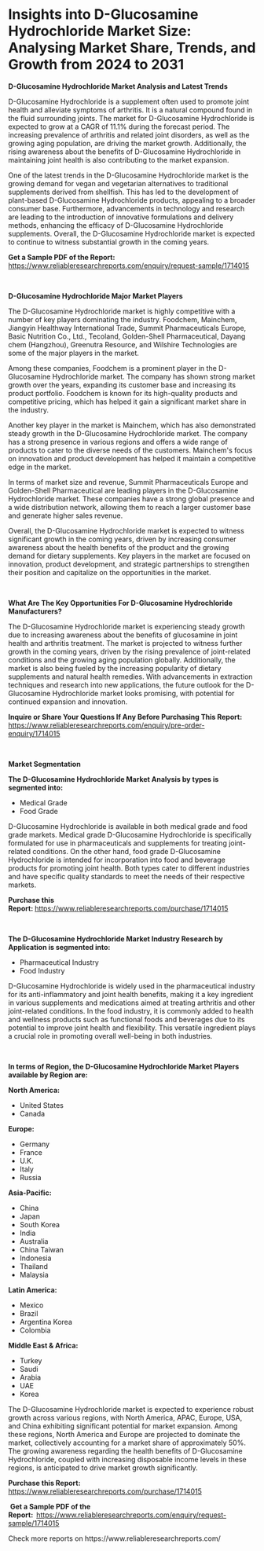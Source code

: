 <p><h1>Insights into D-Glucosamine Hydrochloride Market Size: Analysing Market Share, Trends, and Growth from 2024 to 2031</h1></p><p><strong>D-Glucosamine Hydrochloride Market Analysis and Latest Trends</strong></p>
<p><p>D-Glucosamine Hydrochloride is a supplement often used to promote joint health and alleviate symptoms of arthritis. It is a natural compound found in the fluid surrounding joints. The market for D-Glucosamine Hydrochloride is expected to grow at a CAGR of 11.1% during the forecast period. The increasing prevalence of arthritis and related joint disorders, as well as the growing aging population, are driving the market growth. Additionally, the rising awareness about the benefits of D-Glucosamine Hydrochloride in maintaining joint health is also contributing to the market expansion.</p><p>One of the latest trends in the D-Glucosamine Hydrochloride market is the growing demand for vegan and vegetarian alternatives to traditional supplements derived from shellfish. This has led to the development of plant-based D-Glucosamine Hydrochloride products, appealing to a broader consumer base. Furthermore, advancements in technology and research are leading to the introduction of innovative formulations and delivery methods, enhancing the efficacy of D-Glucosamine Hydrochloride supplements. Overall, the D-Glucosamine Hydrochloride market is expected to continue to witness substantial growth in the coming years.</p></p>
<p><strong>Get a Sample PDF of the Report:&nbsp;</strong> <a href="https://www.reliableresearchreports.com/enquiry/request-sample/1714015">https://www.reliableresearchreports.com/enquiry/request-sample/1714015</a></p>
<p>&nbsp;</p>
<p><strong>D-Glucosamine Hydrochloride Major Market Players</strong></p>
<p><p>The D-Glucosamine Hydrochloride market is highly competitive with a number of key players dominating the industry. Foodchem, Mainchem, Jiangyin Healthway International Trade, Summit Pharmaceuticals Europe, Basic Nutrition Co., Ltd., Tecoland, Golden-Shell Pharmaceutical, Dayang chem (Hangzhou), Greenutra Resource, and Wilshire Technologies are some of the major players in the market.</p><p>Among these companies, Foodchem is a prominent player in the D-Glucosamine Hydrochloride market. The company has shown strong market growth over the years, expanding its customer base and increasing its product portfolio. Foodchem is known for its high-quality products and competitive pricing, which has helped it gain a significant market share in the industry.</p><p>Another key player in the market is Mainchem, which has also demonstrated steady growth in the D-Glucosamine Hydrochloride market. The company has a strong presence in various regions and offers a wide range of products to cater to the diverse needs of the customers. Mainchem's focus on innovation and product development has helped it maintain a competitive edge in the market.</p><p>In terms of market size and revenue, Summit Pharmaceuticals Europe and Golden-Shell Pharmaceutical are leading players in the D-Glucosamine Hydrochloride market. These companies have a strong global presence and a wide distribution network, allowing them to reach a larger customer base and generate higher sales revenue.</p><p>Overall, the D-Glucosamine Hydrochloride market is expected to witness significant growth in the coming years, driven by increasing consumer awareness about the health benefits of the product and the growing demand for dietary supplements. Key players in the market are focused on innovation, product development, and strategic partnerships to strengthen their position and capitalize on the opportunities in the market.</p></p>
<p>&nbsp;</p>
<p><strong>What Are The Key Opportunities For D-Glucosamine Hydrochloride Manufacturers?</strong></p>
<p><p>The D-Glucosamine Hydrochloride market is experiencing steady growth due to increasing awareness about the benefits of glucosamine in joint health and arthritis treatment. The market is projected to witness further growth in the coming years, driven by the rising prevalence of joint-related conditions and the growing aging population globally. Additionally, the market is also being fueled by the increasing popularity of dietary supplements and natural health remedies. With advancements in extraction techniques and research into new applications, the future outlook for the D-Glucosamine Hydrochloride market looks promising, with potential for continued expansion and innovation.</p></p>
<p><strong>Inquire or Share Your Questions If Any Before Purchasing This Report:</strong> <a href="https://www.reliableresearchreports.com/enquiry/pre-order-enquiry/1714015">https://www.reliableresearchreports.com/enquiry/pre-order-enquiry/1714015</a></p>
<p>&nbsp;</p>
<p><strong>Market Segmentation</strong></p>
<p><strong>The D-Glucosamine Hydrochloride Market Analysis by types is segmented into:</strong></p>
<p><ul><li>Medical Grade</li><li>Food Grade</li></ul></p>
<p><p>D-Glucosamine Hydrochloride is available in both medical grade and food grade markets. Medical grade D-Glucosamine Hydrochloride is specifically formulated for use in pharmaceuticals and supplements for treating joint-related conditions. On the other hand, food grade D-Glucosamine Hydrochloride is intended for incorporation into food and beverage products for promoting joint health. Both types cater to different industries and have specific quality standards to meet the needs of their respective markets.</p></p>
<p><strong>Purchase this Report:&nbsp;</strong><a href="https://www.reliableresearchreports.com/purchase/1714015">https://www.reliableresearchreports.com/purchase/1714015</a></p>
<p>&nbsp;</p>
<p><strong>The D-Glucosamine Hydrochloride Market Industry Research by Application is segmented into:</strong></p>
<p><ul><li>Pharmaceutical Industry</li><li>Food Industry</li></ul></p>
<p><p>D-Glucosamine Hydrochloride is widely used in the pharmaceutical industry for its anti-inflammatory and joint health benefits, making it a key ingredient in various supplements and medications aimed at treating arthritis and other joint-related conditions. In the food industry, it is commonly added to health and wellness products such as functional foods and beverages due to its potential to improve joint health and flexibility. This versatile ingredient plays a crucial role in promoting overall well-being in both industries.</p></p>
<p>&nbsp;</p>
<p><strong>In terms of Region, the D-Glucosamine Hydrochloride Market Players available by Region are:</strong></p>
<p>
    <p> <strong> North America: </strong>
        <ul>
            <li>United States</li>
            <li>Canada</li>
        </ul>
        </p> 
    <p> <strong> Europe: </strong>
        <ul>
            <li>Germany</li>
            <li>France</li>
            <li>U.K.</li>
            <li>Italy</li>
            <li>Russia</li>
        </ul>
        </p> 
    <p> <strong> Asia-Pacific: </strong>
        <ul>
            <li>China</li>
            <li>Japan</li>
            <li>South Korea</li>
            <li>India</li>
            <li>Australia</li>
            <li>China Taiwan</li>
            <li>Indonesia</li>
            <li>Thailand</li>
            <li>Malaysia</li>
        </ul>
        </p> 
    <p> <strong> Latin America: </strong>
        <ul>
            <li>Mexico</li>
            <li>Brazil</li>
            <li>Argentina Korea</li>
            <li>Colombia</li>
        </ul>
        </p> 
    <p> <strong> Middle East & Africa: </strong>
        <ul>
            <li>Turkey</li>
            <li>Saudi</li>
            <li>Arabia</li>
            <li>UAE</li>
            <li>Korea</li>
        </ul>
    </p>
    </p>
<p><p>The D-Glucosamine Hydrochloride market is expected to experience robust growth across various regions, with North America, APAC, Europe, USA, and China exhibiting significant potential for market expansion. Among these regions, North America and Europe are projected to dominate the market, collectively accounting for a market share of approximately 50%. The growing awareness regarding the health benefits of D-Glucosamine Hydrochloride, coupled with increasing disposable income levels in these regions, is anticipated to drive market growth significantly.</p></p>
<p><strong>Purchase this Report: </strong><a href="https://www.reliableresearchreports.com/purchase/1714015">https://www.reliableresearchreports.com/purchase/1714015</a></p>
<p>&nbsp;<strong>Get a Sample PDF of the Report:&nbsp;&nbsp;</strong><a href="https://www.reliableresearchreports.com/enquiry/request-sample/1714015">https://www.reliableresearchreports.com/enquiry/request-sample/1714015</a></p>
<p><strong></strong></p>
<p>Check more reports on https://www.reliableresearchreports.com/</p>
